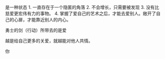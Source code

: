 是一种状态
	1. 一直存在于一个隐匿的角落
	2. 不会增长，只需要被发现
	3. 没有比慈爱更宏伟有力的事物。
	4. 掌握了爱自己的艺术之后，才能去爱别人。敞开了自己的心扉，才能靠近别人的内心。

勇士的剑（行动）所带去的是爱


越是给自己更多的关爱，就越能对他人共情。


你